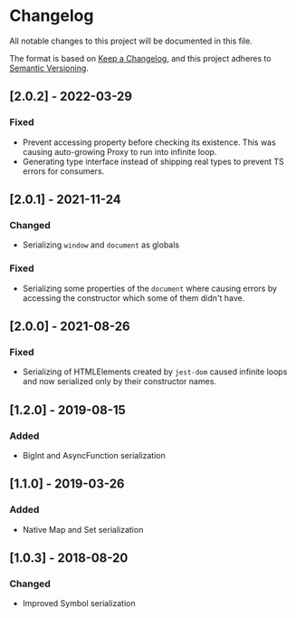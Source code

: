 # Changelog
All notable changes to this project will be documented in this file.

The format is based on [Keep a Changelog](https://keepachangelog.com/en/1.0.0/),
and this project adheres to [Semantic Versioning](https://semver.org/spec/v2.0.0.html).

## [2.0.2] - 2022-03-29
### Fixed
- Prevent accessing property before checking its existence. This was causing auto-growing
  Proxy to run into infinite loop.
- Generating type interface instead of shipping real types to prevent TS errors for consumers.

## [2.0.1] - 2021-11-24
### Changed
- Serializing `window` and `document` as globals

### Fixed
- Serializing some properties of the `document` where causing errors by accessing the
  constructor which some of them didn't have.

## [2.0.0] - 2021-08-26
### Fixed
- Serializing of HTMLElements created by `jest-dom` caused infinite loops and now serialized
  only by their constructor names.

## [1.2.0] - 2019-08-15
### Added
- BigInt and AsyncFunction serialization

## [1.1.0] - 2019-03-26
### Added
- Native Map and Set serialization

## [1.0.3] - 2018-08-20
### Changed
- Improved Symbol serialization
